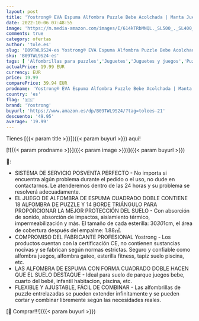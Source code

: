 ```yaml
---
layout: post
title: 'Yostrong® EVA Espuma Alfombra Puzzle Bebe Acolchada | Manta Juegos Gateo Bebes | Suelo Gimnasio de Goma Esterilla Fitness  18 Piezas 2 Cuadrado Con Borde Triángulo. Marfil  Verde Oscuro. YO2S-JPb18T14'
date: 2022-10-06 07:48:55
image: 'https://m.media-amazon.com/images/I/614kTRbMNQL._SL500_._SL400_.jpg'
comments: true
category: ofertas
author: 'tole.es'
slug: 'B09TWL9S24-es Yostrong® EVA Espuma Alfombra Puzzle Bebe Acolchada |...'
sku: 'B09TWL9S24-es'
tags: [ 'Alfombrillas para puzzles','Juguetes','Juguetes y juegos','Puzzles y rompecabezas','bebe','yostrong','🇪🇸', ]
actualPrice: 19.99 EUR
currency: EUR
price: 19.99
comparePrice: 39.94 EUR
prodname: 'Yostrong® EVA Espuma Alfombra Puzzle Bebe Acolchada | Manta Juegos Gateo Bebes | Suelo Gimnasio de Goma Esterilla Fitness  18 Piezas 2 Cuadrado Con Borde Triángulo. Marfil  Verde Oscuro. YO2S-JPb18T14'
country: 'es'
flag: '🇪🇸'
brand: 'Yostrong'
buyurl: 'https://www.amazon.es/dp/B09TWL9S24/?tag=tolees-21'
descuento: '49.95'
average: '19.99'
---
```


Tienes [{{< param title >}}]({{< param buyurl >}}) aqui!

[![{{< param prodname >}}]({{< param image >}})]({{< param buyurl >}})

🔎:

- SISTEMA DE SERVICIO POSVENTA PERFECTO - No importa si encuentra algún problema durante el pedido o el uso, no dude en contactarnos. Le atenderemos dentro de las 24 horas y su problema se resolverá adecuadamente.
- EL JUEGO DE ALFOMBRA DE ESPUMA CUADRADO DOBLE CONTIENE 18 ALFOMBRA DE PUZZLE Y 14 BORDE TRIÁNGULO PARA PROPORCIONAR LA MEJOR PROTECCIÓN DEL SUELO - Con absorción de sonido, absorción de impactos, aislamiento térmico, impermeabilización y más. El tamaño de cada esterilla: 30*30*1cm, el área de cobertura después del empalme: 1.88㎡.
- COMPROMISO DEL FABRICANTE PROFESIONAL Yostrong - Los productos cuentan con la certificación CE, no contienen sustancias nocivas y se fabrican según normas estrictas. Seguro y confiable como alfombra juegos, alfombra gateo, esterilla fitness, tapiz suelo piscina, etc.
- LAS ALFOMBRA DE ESPUMA CON FORMA CUADRADO DOBLE HACEN QUE EL SUELO DESTAQUE - Ideal para suelo de parque juegos bebe, cuarto del bebé, infantil habitacion, piscina, etc.
- FLEXIBLE Y AJUSTABLE, FÁCIL DE COMBINAR - Las alfombrillas de puzzle entrelazadas se pueden extender infinitamente y se pueden cortar y combinar libremente según las necesidades reales.

[🛒 Comprar!!!]({{< param buyurl >}})
